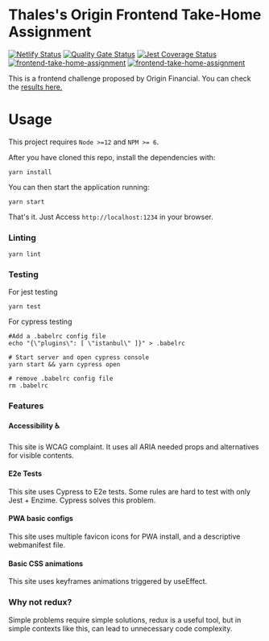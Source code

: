 # Thales's Origin Frontend Take-Home Assignment
[![Netlify Status](https://api.netlify.com/api/v1/badges/196a3275-2100-4f44-a923-184ab8a8f1e9/deploy-status)](https://app.netlify.com/sites/unruffled-johnson-4bbcb4/deploys)
[![Quality Gate Status](https://sonarcloud.io/api/project_badges/measure?project=ThalesGSN_frontend-take-home-assignment&metric=alert_status)](https://sonarcloud.io/dashboard?id=ThalesGSN_frontend-take-home-assignment)
[![Jest Coverage Status](https://coveralls.io/repos/github/ThalesGSN/frontend-take-home-assignment/badge.svg?branch=master)](https://coveralls.io/github/ThalesGSN/frontend-take-home-assignment?branch=master)
[![frontend-take-home-assignment](https://circleci.com/gh/ThalesGSN/frontend-take-home-assignment.svg?style=svg)](https://app.circleci.com/pipelines/github/ThalesGSN/frontend-take-home-assignment)
[![frontend-take-home-assignment](https://img.shields.io/endpoint?url=https://dashboard.cypress.io/badge/detailed/59pzbg/refs/heads/master&style=flat-square&logo=cypress)](https://dashboard.cypress.io/projects/59pzbg/runs)

This is a frontend challenge proposed by Origin Financial.
You can check the [results here.](https://useorigin.thalesnunes.com/)

# Usage

This project requires `Node >=12` and `NPM >= 6`.

After you have cloned this repo, install the dependencies with:

```
yarn install
```

You can then start the application running:

```
yarn start
```

That's it. Just Access `http://localhost:1234` in your browser.

### Linting

```
yarn lint
```

### Testing
For jest testing
```
yarn test
```

For cypress testing
```
#Add a .babelrc config file
echo "{\"plugins\": [ \"istanbul\" ]}" > .babelrc

# Start server and open cypress console
yarn start && yarn cypress open

# remove .babelrc config file
rm .babelrc
```

### Features

#### Accessibility ♿
This site is WCAG complaint. It uses all ARIA needed props and alternatives for visible contents.

#### E2e Tests
This site uses Cypress to E2e tests. Some rules are hard to test with only Jest + Enzime. Cypress solves this problem.

#### PWA basic configs
This site uses multiple favicon icons for PWA install, and a descriptive webmanifest file.

#### Basic CSS animations
This site uses keyframes animations triggered by useEffect.

### Why not redux?
Simple problems require simple solutions, redux is a useful tool, but in simple contexts like
this, can lead to unnecessary code complexity.

